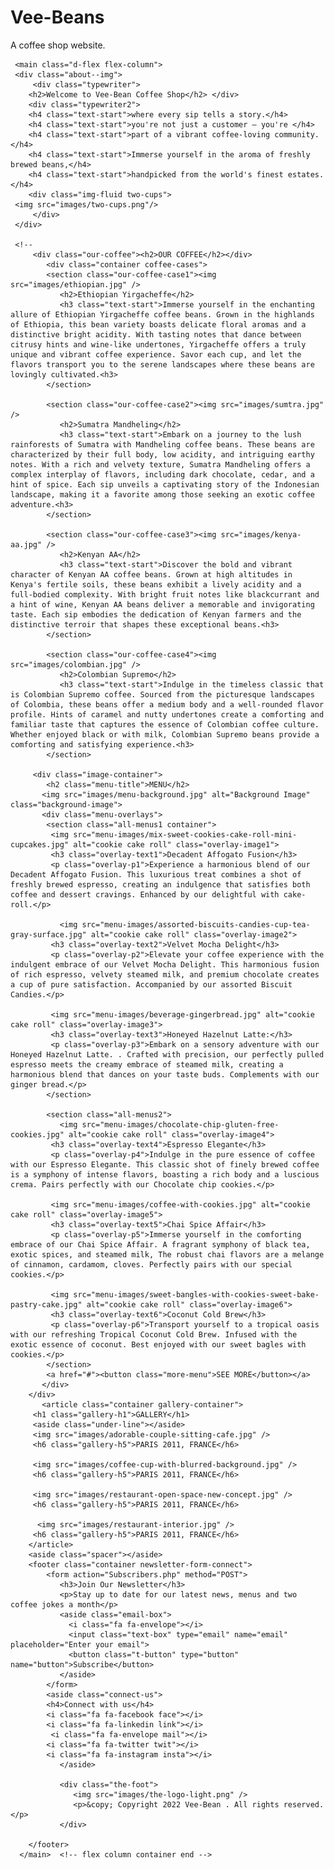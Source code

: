 # Vee-Beans
A coffee shop website. 



<!--
  <aside>
  <div class="head-notes">
   <h6 class="head-date">Opens Mon - Sat; 7:00 am to 11:00 pm, Sun; 9 am to 10 pm </h6>
   <h6 class="head-phone">Bookings : +1 574 808 9070</h6>
   <h6 class="head-email">Email : vee-coffee2022@gmail.com</h6>
      </div>
   </aside> 
         -->

    


<!-- flex column container start -->
     <main class="d-flex flex-column">
     <div class="about--img"> 
         <div class="typewriter">
        <h2>Welcome to Vee-Bean Coffee Shop</h2> </div>
        <div class="typewriter2">
        <h4 class="text-start">where every sip tells a story.</h4>
        <h4 class="text-start">you're not just a customer – you're </h4> 
        <h4 class="text-start">part of a vibrant coffee-loving community.</h4> 
        <h4 class="text-start">Immerse yourself in the aroma of freshly brewed beans,</h4>
        <h4 class="text-start">handpicked from the world's finest estates. </h4>
        <div class="img-fluid two-cups">
     <img src="images/two-cups.png"/>
         </div>
     </div>

     <!--
         <div class="our-coffee"><h2>OUR COFFEE</h2></div>
            <div class="container coffee-cases">
            <section class="our-coffee-case1"><img src="images/ethiopian.jpg" />
               <h2>Ethiopian Yirgacheffe</h2>
               <h3 class="text-start">Immerse yourself in the enchanting allure of Ethiopian Yirgacheffe coffee beans. Grown in the highlands of Ethiopia, this bean variety boasts delicate floral aromas and a distinctive bright acidity. With tasting notes that dance between citrusy hints and wine-like undertones, Yirgacheffe offers a truly unique and vibrant coffee experience. Savor each cup, and let the flavors transport you to the serene landscapes where these beans are lovingly cultivated.<h3>
            </section>

            <section class="our-coffee-case2"><img src="images/sumtra.jpg" />
               <h2>Sumatra Mandheling</h2>
               <h3 class="text-start">Embark on a journey to the lush rainforests of Sumatra with Mandheling coffee beans. These beans are characterized by their full body, low acidity, and intriguing earthy notes. With a rich and velvety texture, Sumatra Mandheling offers a complex interplay of flavors, including dark chocolate, cedar, and a hint of spice. Each sip unveils a captivating story of the Indonesian landscape, making it a favorite among those seeking an exotic coffee adventure.<h3>
            </section>

            <section class="our-coffee-case3"><img src="images/kenya-aa.jpg" />
               <h2>Kenyan AA</h2>
               <h3 class="text-start">Discover the bold and vibrant character of Kenyan AA coffee beans. Grown at high altitudes in Kenya's fertile soils, these beans exhibit a lively acidity and a full-bodied complexity. With bright fruit notes like blackcurrant and a hint of wine, Kenyan AA beans deliver a memorable and invigorating taste. Each sip embodies the dedication of Kenyan farmers and the distinctive terroir that shapes these exceptional beans.<h3>
            </section>

            <section class="our-coffee-case4"><img src="images/colombian.jpg" />
               <h2>Colombian Supremo</h2>
               <h3 class="text-start">Indulge in the timeless classic that is Colombian Supremo coffee. Sourced from the picturesque landscapes of Colombia, these beans offer a medium body and a well-rounded flavor profile. Hints of caramel and nutty undertones create a comforting and familiar taste that captures the essence of Colombian coffee culture. Whether enjoyed black or with milk, Colombian Supremo beans provide a comforting and satisfying experience.<h3>
            </section>

         <div class="image-container">
            <h2 class="menu-title">MENU</h2>
           <img src="images/menu-background.jpg" alt="Background Image" class="background-image">
           <div class="menu-overlays">
            <section class="all-menus1 container">
             <img src="menu-images/mix-sweet-cookies-cake-roll-mini-cupcakes.jpg" alt="cookie cake roll" class="overlay-image1">
             <h3 class="overlay-text1">Decadent Affogato Fusion</h3>
             <p class="overlay-p1">Experience a harmonious blend of our Decadent Affogato Fusion. This luxurious treat combines a shot of freshly brewed espresso, creating an indulgence that satisfies both coffee and dessert cravings. Enhanced by our delightful with cake-roll.</p>

               <img src="menu-images/assorted-biscuits-candies-cup-tea-gray-surface.jpg" alt="cookie cake roll" class="overlay-image2">
             <h3 class="overlay-text2">Velvet Mocha Delight</h3>
             <p class="overlay-p2">Elevate your coffee experience with the indulgent embrace of our Velvet Mocha Delight. This harmonious fusion of rich espresso, velvety steamed milk, and premium chocolate creates a cup of pure satisfaction. Accompanied by our assorted Biscuit Candies.</p>

             <img src="menu-images/beverage-gingerbread.jpg" alt="cookie cake roll" class="overlay-image3">
             <h3 class="overlay-text3">Honeyed Hazelnut Latte:</h3>
             <p class="overlay-p3">Embark on a sensory adventure with our Honeyed Hazelnut Latte. . Crafted with precision, our perfectly pulled espresso meets the creamy embrace of steamed milk, creating a harmonious blend that dances on your taste buds. Complements with our ginger bread.</p>
            </section>

            <section class="all-menus2">
               <img src="menu-images/chocolate-chip-gluten-free-cookies.jpg" alt="cookie cake roll" class="overlay-image4">
             <h3 class="overlay-text4">Espresso Elegante</h3>
             <p class="overlay-p4">Indulge in the pure essence of coffee with our Espresso Elegante. This classic shot of finely brewed coffee is a symphony of intense flavors, boasting a rich body and a luscious crema. Pairs perfectly with our Chocolate chip cookies.</p>

             <img src="menu-images/coffee-with-cookies.jpg" alt="cookie cake roll" class="overlay-image5">
             <h3 class="overlay-text5">Chai Spice Affair</h3>
             <p class="overlay-p5">Immerse yourself in the comforting embrace of our Chai Spice Affair. A fragrant symphony of black tea, exotic spices, and steamed milk, The robust chai flavors are a melange of cinnamon, cardamom, cloves. Perfectly pairs with our special cookies.</p>

             <img src="menu-images/sweet-bangles-with-cookies-sweet-bake-pastry-cake.jpg" alt="cookie cake roll" class="overlay-image6">
             <h3 class="overlay-text6">Coconut Cold Brew</h3>
             <p class="overlay-p6">Transport yourself to a tropical oasis with our refreshing Tropical Coconut Cold Brew. Infused with the exotic essence of coconut. Best enjoyed with our sweet bagles with cookies.</p>
            </section>
            <a href="#"><button class="more-menu">SEE MORE</button></a>
           </div>
        </div>
           <article class="container gallery-container">
         <h1 class="gallery-h1">GALLERY</h1>
         <aside class="under-line"></aside>
         <img src="images/adorable-couple-sitting-cafe.jpg" />
         <h6 class="gallery-h5">PARIS 2011, FRANCE</h6>

         <img src="images/coffee-cup-with-blurred-background.jpg" />
         <h6 class="gallery-h5">PARIS 2011, FRANCE</h6>

         <img src="images/restaurant-open-space-new-concept.jpg" />
         <h6 class="gallery-h5">PARIS 2011, FRANCE</h6>

          <img src="images/restaurant-interior.jpg" />
         <h6 class="gallery-h5">PARIS 2011, FRANCE</h6>
        </article> 
        <aside class="spacer"></aside>
        <footer class="container newsletter-form-connect">
            <form action="Subscribers.php" method="POST">
               <h3>Join Our Newsletter</h3>
               <p>Stay up to date for our latest news, menus and two coffee jokes a month</p>
               <aside class="email-box">
                 <i class="fa fa-envelope"></i>
                 <input class="text-box" type="email" name="email" placeholder="Enter your email">
                 <button class="t-button" type="button" name="button">Subscribe</button>         
               </aside>
            </form>
            <aside class="connect-us">
            <h4>Connect with us</h4>
            <i class="fa fa-facebook face"></i>
            <i class="fa fa-linkedin link"></i>
             <i class="fa fa-envelope mail"></i>
            <i class="fa fa-twitter twit"></i>
            <i class="fa fa-instagram insta"></i>
               </aside>

               <div class="the-foot">
                  <img src="images/the-logo-light.png" />
                  <p>&copy; Copyright 2022 Vee-Bean . All rights reserved. </p>
               </div>

        </footer>
      </main>  <!-- flex column container end -->
